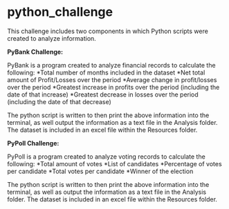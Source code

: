 # python_challenge

This challenge includes two components in which Python scripts were created to analyze information. 

**PyBank Challenge:**

PyBank is a program created to analyze financial records to calculate the following: 
    *Total number of months included in the dataset
    *Net total amount of Profit/Losses over the period
    *Average change in profit/losses over the period
    *Greatest increase in profits over the period (including the date of that increase)
    *Greatest decrease in losses over the period (including the date of that decrease)
    
The python script is written to then print the above information into the terminal, as well output the information as a text file in the Analysis folder. The dataset is included in an excel file within the Resources folder. 


**PyPoll Challenge:**

PyPoll is a program created to analyze voting records to calculate the following: 
    *Total amount of votes
    *List of candidates 
    *Percentage of votes per candidate
    *Total votes per candidate
    *Winner of the election 
    
The python script is written to then print the above information into the terminal, as well as output the information as a text file in the Analysis folder. The dataset is included in an excel file within the Resources folder. 

  



